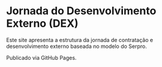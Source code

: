 # Jornada do Desenvolvimento Externo (DEX)

Este site apresenta a estrutura da jornada de contratação e desenvolvimento externo baseada no modelo do Serpro.

Publicado via GitHub Pages.

